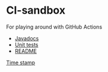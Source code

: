 # CI-sandbox

For playing around with GitHub Actions

* [Javadocs](javadoc/index.html)
* [Unit tests](tests/test/index.html)
* [README](README.html)

[Time stamp](timeStamp.html)

